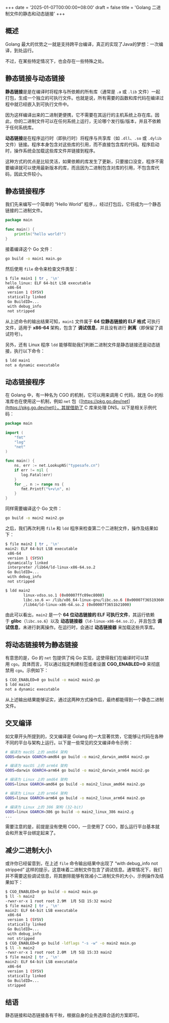 +++
date = '2025-01-07T00:00:00+08:00'
draft = false
title = 'Golang 二进制文件的静态和动态链接'
+++


## 概述

Golang 最大的优势之一就是支持跨平台编译，真正的实现了Java的梦想：一次编译，到处运行。

不过，在某些特定情况下，也会存在一些特殊之处。

## 静态链接与动态链接

**静态链接**是是在编译时将程序与所依赖的所有库（通常是 `.a` 或 `.lib` 文件）一起打包，生成一个独立的可执行文件。也就是说，所有需要的函数和库代码在编译过程中就已经嵌入到可执行文件中。

因为这样编译出来的二进制更便携，它不需要在其运行的主机系统上存在库。因此，你的二进制文件可以在任何系统上运行，无论哪个发行版/版本，并且不依赖于任何系统库。

**动态链接**是在程序运行时（即执行时）将程序与共享库（如 `.dll`、`.so` 或 `.dylib` 文件）链接。程序本身包含对这些库的引用，而不直接包含库的代码。程序启动时，操作系统会加载这些库文件并链接到程序。

这种方式的优点是比较灵活，如果依赖的库发生了更新，只要接口没变，程序不需要编译就可以使用最新版本的库，而且因为二进制包含对库的引用，不包含库代码，因此文件较小。
## 静态链接程序

我们先来编写一个简单的 “Hello World” 程序，，经过打包后，它将成为一个静态链接的二进制文件。

```go
package main  
  
func main() {  
    println("hello world!")  
}
```

接着编译这个 Go 文件：

```bash
go build -o main1 main.go
```

然后使用 `file` 命令来检查文件类型：

```bash
$ file main1 | tr , '\n' 
hello_linux: ELF 64-bit LSB executable
 x86-64
 version 1 (SYSV)
 statically linked
 Go BuildID=...
 with debug_info
 not stripped
```

从上述命令的输出结果可知，`main1` 文件属于 **64 位静态链接的 ELF 格式** 可执行文件，适用于 **x86-64** 架构，包含了 **调试信息**，并且没有进行 **剥离**（即保留了调试符号）。

另外，还有 Linux 程序 `ldd` 能够帮助我们判断二进制文件是静态链接还是动态链接，执行以下命令：

```bash
$ ldd main1
not a dynamic executable
```

## 动态链接程序

在 Golang 中，有一种名为 CGO 的机制，它可以用来调用 C 代码，就连 Go 的标准库也在使用这一机制，例如 `net` 包（[https://pkg.go.dev/net](https://pkg.go.dev/net)），其就借助了 C 库来处理 DNS。以下是相关示例代码：

```go
package main  
  
import (  
    "fmt"  
    "log"    
    "net"
)  
  
func main() {  
    ns, err := net.LookupNS("typesafe.cn")  
    if err != nil {  
       log.Fatal(err)  
    }  
    for _, n := range ns {  
       fmt.Printf("%+v\n", n)  
    }  
}
```

同样需要编译这个 Go 文件：

```bash
go build -o main2 main2.go
```


之后，我们再次利用 `file` 和 `ldd` 程序来检查第二个二进制文件，操作及结果如下：

```bash
$ file main2 | tr , '\n'
main2: ELF 64-bit LSB executable
 x86-64
 version 1 (SYSV)
 dynamically linked
 interpreter /lib64/ld-linux-x86-64.so.2
 Go BuildID=...
 with debug_info
 not stripped
```

```bash
$ ldd main2
        linux-vdso.so.1 (0x00007ffc09ec8000)
        libc.so.6 => /lib/x86_64-linux-gnu/libc.so.6 (0x00007f3651936000)
        /lib64/ld-linux-x86-64.so.2 (0x00007f3651b21000)
```

由此可以看出，`main2` 是一个 **64 位动态链接的 ELF 可执行文件**，其运行依赖于 **glibc**（`libc.so.6`）以及 **动态链接器**（`ld-linux-x86-64.so.2`），并且包含 **调试信息**，未进行剥离操作。在运行时，会通过 **动态链接器** 来加载这些共享库。

## 将动态链接转为静态链接

有意思的是，Go 的 `net` 包提供了纯 Go 实现，这使得我们在编译时可以禁用 `cgo`。具体而言，可以通过指定构建标签或者设置 **CGO_ENABLED=0** 来彻底禁用 `cgo`。示例如下：

```bash
$ CGO_ENABLED=0 go build -o main2 main2.go
$ ldd main2
not a dynamic executable
```

从上述输出结果能够证实，通过这两种方式操作后，最终都能得到一个静态二进制文件。
## 交叉编译

如文章开头所提到的，交叉编译是 Golang 的一大显著优势，它能够让代码在各种不同的平台与架构上运行。以下是一些常见的交叉编译命令示例：

```bash
# 编译为 macOS 上的 amd64 架构
GOOS=darwin GOARCH=amd64 go build -o main2_darwin_amd64 main2.go

# 编译为 macOS 上的 arm64 架构
GOOS=darwin GOARCH=arm64 go build -o main2_darwin_arm64 main2.go

# 编译为 Linux 上的 amd64 架构
GOOS=linux GOARCH=amd64 go build -o main2_linux_amd64 main2.go

# 编译为 Linux 上的 arm64 架构
GOOS=linux GOARCH=arm64 go build -o main2_linux_arm64 main2.go

# 编译为 Linux 上的 386 架构 (32-bit)
GOOS=linux GOARCH=386 go build -o main2_linux_386 main2.g
...
```

需要注意的是，前提是没有使用 CGO，一旦使用了 CGO，那么运行平台基本就会和开发平台绑定起来了。

## 减少二进制大小

或许你已经留意到，在上述 `file` 命令输出结果中出现了 “with debug_info not stripped” 这样的提示，这意味着二进制文件包含了调试信息。通常情况下，我们并不需要这些调试信息，将其删除能够有效减小二进制文件的大小，示例操作及结果如下：

```bash
$ CGO_ENABLED=0 go build -o main2 main.go
$ ll -h main2 
-rwxr-xr-x 1 root root 2.9M  1月 5日 15:32 main2
$ file main2 | tr , '\n'
main2: ELF 64-bit LSB executable
 x86-64
 version 1 (SYSV)
 statically linked
 Go BuildID=...
 with debug_info
 not stripped
$ CGO_ENABLED=0 go build -ldflags "-s -w" -o main2 main.go
$ ll -h main2 
-rwxr-xr-x 1 root root 2.0M  1月 5日 15:33 main2
$ file main2 | tr , '\n'
main2: ELF 64-bit LSB executable
 x86-64
 version 1 (SYSV)
 statically linked
 Go BuildID=...
 stripped
```

## 结语

静态链接和动态链接各有千秋，根据自身的业务选择合适的方案即可。